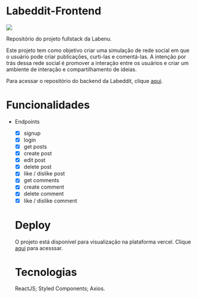 # Labeddit-Frontend

<img src="https://pbs.twimg.com/media/Fu673dJX0AI93A6?format=jpg&name=4096x4096" />

Repositório do projeto fullstack da Labenu.

Este projeto tem como objetivo criar uma simulação de rede social em que o usuário pode criar publicações, curti-las e comentá-las.
A intenção por trás dessa rede social é promover a interação entre os usuários e criar um ambiente de interação e compartilhamento de ideias.

Para acessar o repositório do backend da Labeddit, clique <a href="https://github.com/veronicarubim/Labeddit-Backend">aqui</a>.

# Funcionalidades

- Endpoints
  - [x] signup
  - [x] login
  - [x] get posts
  - [x] create post
  - [x] edit post
  - [x] delete post
  - [x] like / dislike post
  - [x] get comments
  - [x] create comment
  - [x] delete comment
  - [x] like / dislike comment
  
  # Deploy
  
  O projeto está disponível para visualização na plataforma vercel.
  Clique <a href={https://labeddit-frontend-24z4u0ihr-veronicarubim.vercel.app/}>aqui</a> para acesssar.
  
  # Tecnologias
  
  ReactJS;
  Styled Components;
  Axios.
  
  
  
